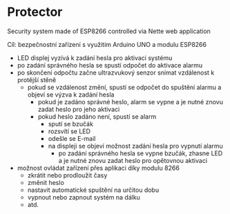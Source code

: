 # Protector
Security system made of ESP8266 controlled via Nette web application

Cíl: bezpečnostní zařízení s využitím Arduino UNO a modulu ESP8266
- LED displej vyzívá k zadání hesla pro aktivaci systému
- po zadání správného hesla se spustí odpočet do aktivace alarmu
- po skončení odpočtu začne ultrazvukový senzor snímat vzdálenost k protější stěně
  - pokud se vzdálenost změní, spustí se odpočet do spuštění alarmu a objeví se výzva k zadání hesla
    - pokud je zadáno správné heslo, alarm se vypne a je nutné znovu zadat heslo pro jeho aktivaci
    - pokud heslo zadáno není, spustí se alarm
      - sputí se bzučák
      - rozsvítí se LED
      - odešle se E-mail
      - na displeji se objeví možnost zadání hesla pro vypnutí alarmu
        - po zadání správného hesla se vypne bzučák, zhasne LED a je nutné znovu zadat heslo pro opětovnou aktivaci
- možnost ovládat zařízení přes aplikaci díky modulu 8266
  - zkrátit nebo prodloužit časy
  - změnit heslo
  - nastavit automatické spuštění na určitou dobu
  - vypnout nebo zapnout systém na dálku
  - atd.
